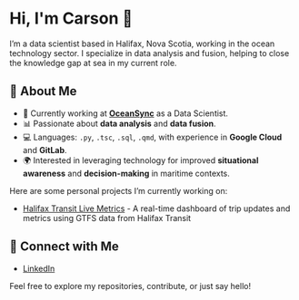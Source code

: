 # Hi, I'm Carson 👋

I’m a data scientist based in Halifax, Nova Scotia, working in the ocean technology sector. I specialize in data analysis and fusion, helping to close the knowledge gap at sea in my current role.

## 🌊 About Me
- 🚢 Currently working at **[OceanSync](www.oceansync.com)** as a Data Scientist.
- 📊 Passionate about **data analysis** and **data fusion**.
- 💻 Languages: `.py`, `.tsc`, `.sql`, `.qmd`, with experience in **Google Cloud** and **GitLab**.
- 🌍 Interested in leveraging technology for improved **situational awareness** and **decision-making** in maritime contexts.


Here are some personal projects I’m currently working on:
- [Halifax Transit Live Metrics]() - A real-time dashboard of trip updates and metrics using GTFS data from Halifax Transit

## 🤝 Connect with Me
- [LinkedIn](linkedin.com/in/carsonstraub)

Feel free to explore my repositories, contribute, or just say hello!
